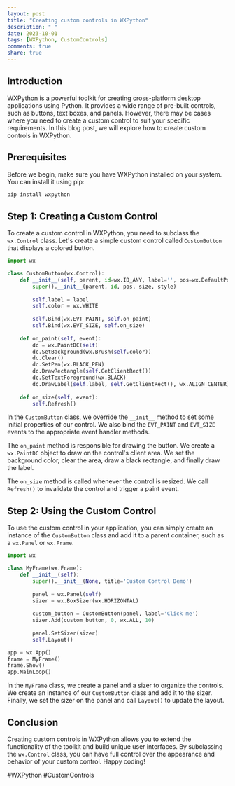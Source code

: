 ```yaml
---
layout: post
title: "Creating custom controls in WXPython"
description: " "
date: 2023-10-01
tags: [WXPython, CustomControls]
comments: true
share: true
---
```


## Introduction

WXPython is a powerful toolkit for creating cross-platform desktop applications using Python. It provides a wide range of pre-built controls, such as buttons, text boxes, and panels. However, there may be cases where you need to create a custom control to suit your specific requirements. In this blog post, we will explore how to create custom controls in WXPython.

## Prerequisites

Before we begin, make sure you have WXPython installed on your system. You can install it using pip:

```python
pip install wxpython
```

## Step 1: Creating a Custom Control

To create a custom control in WXPython, you need to subclass the `wx.Control` class. Let's create a simple custom control called `CustomButton` that displays a colored button.

```python
import wx

class CustomButton(wx.Control):
    def __init__(self, parent, id=wx.ID_ANY, label='', pos=wx.DefaultPosition, size=wx.DefaultSize, style=0):
        super().__init__(parent, id, pos, size, style)
        
        self.label = label
        self.color = wx.WHITE
        
        self.Bind(wx.EVT_PAINT, self.on_paint)
        self.Bind(wx.EVT_SIZE, self.on_size)
        
    def on_paint(self, event):
        dc = wx.PaintDC(self)
        dc.SetBackground(wx.Brush(self.color))
        dc.Clear()
        dc.SetPen(wx.BLACK_PEN)
        dc.DrawRectangle(self.GetClientRect())
        dc.SetTextForeground(wx.BLACK)
        dc.DrawLabel(self.label, self.GetClientRect(), wx.ALIGN_CENTER)
        
    def on_size(self, event):
        self.Refresh()

```

In the `CustomButton` class, we override the `__init__` method to set some initial properties of our control. We also bind the `EVT_PAINT` and `EVT_SIZE` events to the appropriate event handler methods.

The `on_paint` method is responsible for drawing the button. We create a `wx.PaintDC` object to draw on the control's client area. We set the background color, clear the area, draw a black rectangle, and finally draw the label.

The `on_size` method is called whenever the control is resized. We call `Refresh()` to invalidate the control and trigger a paint event.

## Step 2: Using the Custom Control

To use the custom control in your application, you can simply create an instance of the `CustomButton` class and add it to a parent container, such as a `wx.Panel` or `wx.Frame`.

```python
import wx

class MyFrame(wx.Frame):
    def __init__(self):
        super().__init__(None, title='Custom Control Demo')
        
        panel = wx.Panel(self)
        sizer = wx.BoxSizer(wx.HORIZONTAL)
        
        custom_button = CustomButton(panel, label='Click me')
        sizer.Add(custom_button, 0, wx.ALL, 10)
        
        panel.SetSizer(sizer)
        self.Layout()

app = wx.App()
frame = MyFrame()
frame.Show()
app.MainLoop()

```

In the `MyFrame` class, we create a panel and a sizer to organize the controls. We create an instance of our `CustomButton` class and add it to the sizer. Finally, we set the sizer on the panel and call `Layout()` to update the layout.

## Conclusion

Creating custom controls in WXPython allows you to extend the functionality of the toolkit and build unique user interfaces. By subclassing the `wx.Control` class, you can have full control over the appearance and behavior of your custom control. Happy coding!

#WXPython #CustomControls